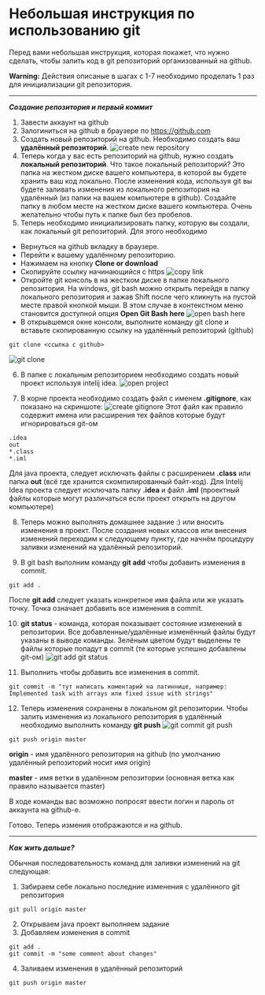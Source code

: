 # Небольшая инструкция по использованию git

Перед вами небольшая инструкция, которая покажет, что нужно сделать, чтобы залить код в git репозиторий организованный на github. 

**Warning:** Действия описаные в шагах с 1-7 необходимо проделать 1 раз для инициализации git репозитория.

---

***Создание репозитория и первый коммит***

1. Завести аккаунт на github
2. Залогиниться на github в браузере по https://github.com
3. Создать новый репозиторий на github. Необходимо создать ваш **удалённый репозиторий**.
![create new repository](https://github.com/BobFrostMan/A-Level_repo/blob/master/resources/1_create_repo.jpg)
4. Теперь когда у вас есть репозиторий на github, нужно создать **локальный репозиторий**. 
Что такое локальный репозиторий? Это папка на жестком диске вашего компьютера, в которой вы будете хранить ваш код локально. 
После изменения кода, используя git вы будете заливать изменения из локального репозитория на удалённый (из папки на вашем компьютере в github).
Создайте папку в любом месте на жестком диске вашего компьютера. Очень желательно чтобы путь к папке был без пробелов.
5. Теперь необходимо инициализировать папку, которую вы создали, как локальный git репозиторий.
Для этого необходимо
* Вернуться на github вкладку в браузере.
* Перейти к вашему удалённому репозиторию.
* Нажимаем на кнопку **Clone or download**
* Скопируйте ссылку начинающийся с https
![copy link](https://github.com/BobFrostMan/A-Level_repo/blob/master/resources/2_copy_link.jpg)
* Откройте git консоль в на жестком диске в папке локального репозитория. На windows, git bash можно открыть перейдя в папку локального репозитория и зажав Shift после чего кликнуть на пустой месте правой кнопкой мыши. В этом случае в контекстном меню становится доступной опция **Open Git Bash here**
![open bash here](https://github.com/BobFrostMan/A-Level_repo/blob/master/resources/3_open_bash_here.jpg)
* В открывшемся окне консоли, выполните команду git clone и вставьте скопированную ссылку на удалённый репозиторий (github)
```
git clone <ссылка с github>
```
![git clone](https://github.com/BobFrostMan/A-Level_repo/blob/master/resources/4_git_clone.jpg)

6. В папке с локальным репозиторием необходимо создать новый проект используя intelij idea.
![open project](https://github.com/BobFrostMan/A-Level_repo/blob/master/resources/5_open_project.jpg)

7. В корне проекта необходимо создать файл с именем **.gitignore**, как показано на скриншоте:
![create gitignore](https://github.com/BobFrostMan/A-Level_repo/blob/master/resources/6_create_gitignore.jpg)
Этот файл как правило содержит имена или расширения тех файлов которые будут игнорироваться git-ом
```
.idea
out
*.class
*.iml
```
Для java проекта, следует исключать файлы с расширением **.class** или папка **out** (всё где хранится скомпилированный байт-код). Для Intelij Idea проекта следует исключать папку **.idea** и файл **.iml** (проектный файлы которые могут различаться если проект открыть на другом компьютере)

8. Теперь можно выполнять домашнее задание :) или вносить изменения в проект. После создания новых классов или внесения изменений переходим к следующему пункту, где начнём процедуру заливки изменений на удалённый репозиторий.

9. В git bash выполним команду **git add** чтобы добавить изменения в commit.
```
git add .
```
После **git add** следует указать конкретное имя файла или же указать точку. Точка означает добавить все изменения в commit.

10. **git status** - команда, которая показывает состояние изменений в репозитории. Все добавленные/удалённые изменённый файлы будут указаны в выводе команды. Зелёным цветом будут выделены те файлы которые попадут в commit (те которые успешно добавлены git-ом)
![git add git status](https://github.com/BobFrostMan/A-Level_repo/blob/master/resources/7_git_add_git_status.jpg)

11. Выполнить чтобы добавить все изменения в commit. 
```
git commit -m "тут написать коментарий на латиннице, например: Implemented task with arrays или fixed issue with strings"
```

12. Теперь изменения сохранены в локальном git репозитории. Чтобы залить изменения из локального репозитория в удалённый необходимо выполнить команду **git push**
![git commit git push](https://github.com/BobFrostMan/A-Level_repo/blob/master/resources/8_git_commit_git_push.jpg)
```
git push origin master
```
**origin** - имя удалённого репозитория на github (по умолчанию удалённый репозиторий носит имя origin)

**master** - имя ветки в удалённом репозитории (основная ветка как правило называется master)

В ходе команды вас возможно попросят ввести логин и пароль от аккаунта на github-е.

Готово. Теперь измения отображаются и на github.

---
***Как жить дальше?***

Обычная последовательность команд для заливки изменений на git следующая:
1. Забираем себе локально последние изменения с удалённого git репозитория
```
git pull origin master
```
2. Открываем java проект выполняем задание
3. Добавляем изменения в commit
```
git add .
git commit -m "some comment about changes"
```
4. Заливаем изменения в удалённый репозиторий
```
git push origin master
```
